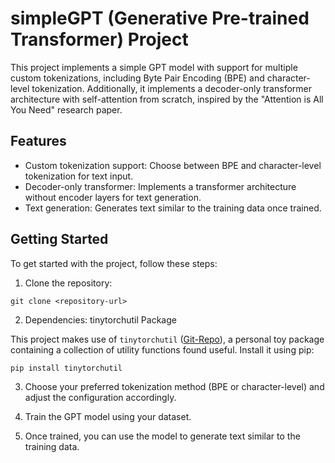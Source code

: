 # simpleGPT (Generative Pre-trained Transformer) Project

This project implements a simple GPT model with support for multiple custom tokenizations, including Byte Pair Encoding (BPE) and character-level tokenization. Additionally, it implements a decoder-only transformer architecture with self-attention from scratch, inspired by the "Attention is All You Need" research paper.

## Features

- Custom tokenization support: Choose between BPE and character-level tokenization for text input.
- Decoder-only transformer: Implements a transformer architecture without encoder layers for text generation.
- Text generation: Generates text similar to the training data once trained.

## Getting Started

To get started with the project, follow these steps:

1. Clone the repository:

```
git clone <repository-url>
```

2. Dependencies: tinytorchutil Package

This project makes use of `tinytorchutil` ([Git-Repo](https://github.com/Chainathan/tiny-torch-util)), a personal toy package containing a collection of utility functions found useful. Install it using pip:

```bash
pip install tinytorchutil
```

3. Choose your preferred tokenization method (BPE or character-level) and adjust the configuration accordingly.

4. Train the GPT model using your dataset.

5. Once trained, you can use the model to generate text similar to the training data.
